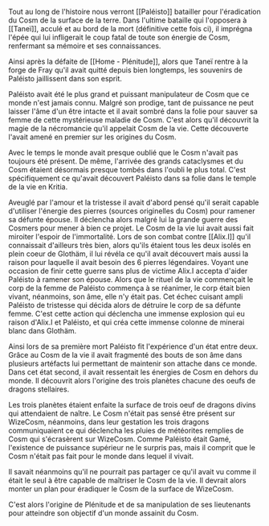 Tout au long de l'histoire nous verront [[Paléisto]] batailler pour l'éradication du Cosm de la surface de la terre. Dans l'ultime bataille qui l'opposera à [[Taneï]], acculé et au bord de la mort (définitive cette fois ci), il imprégna l'épée qui lui infligerait le coup fatal de toute son énergie de Cosm, renfermant sa mémoire et ses connaissances.

Ainsi après la défaite de [[Home - Plénitude]], alors que Taneï rentre à la forge de Fray qu'il avait quitté depuis bien longtemps, les souvenirs de Paléisto jaillissent dans son esprit.

Paléisto avait été le plus grand et puissant manipulateur de Cosm que ce monde n'est jamais connu. Malgré son prodige, tant de puissance ne peut laisser l'âme d'un être intacte et il avait sombré dans la folie pour sauver sa femme de cette mystérieuse maladie de Cosm. C'est alors qu'il découvrit la magie de la nécromancie qu'il appelait Cosm de la vie. Cette découverte l'avait amené en premier sur les origines du Cosm. 

Avec le temps le monde avait presque oublié que le Cosm n'avait pas toujours été présent. De même, l'arrivée des grands cataclysmes et du Cosm étaient désormais presque tombés dans l'oubli le plus total. C'est spécifiquement ce qu'avait découvert Paléisto dans sa folie dans le temple de la vie en Kritia.

Aveuglé par l'amour et la tristesse il avait d'abord pensé qu'il serait capable d'utiliser l'énergie des pierres (sources originelles du Cosm) pour ramener sa défunte épouse. Il déclencha alors malgré lui la grande guerre des Cosmers pour mener à bien ce projet. Le Cosm de la vie lui avait aussi fait miroiter l'espoir de l'immortalité. Lors de son combat contre [[Alix.I]] qu'il connaissait d'ailleurs très bien, alors qu'ils étaient tous les deux isolés en plein coeur de Glothäm, il lui révéla ce qu'il avait découvert mais aussi la raison pour laquelle il avait besoin des 6 pierres légendaires. Voyant une occasion de finir cette guerre sans plus de victime Alix.I accepta d'aider Paléisto à ramener son épouse. Alors que le rituel de la vie commençait le corp de la femme de Paléisto commença à se réanimer, le corp était bien vivant, néanmoins, son âme, elle n'y était pas. Cet échec cuisant ampli Paléisto de tristesse qui décida alors de détruire le corp de sa défunte femme. C'est cette action qui déclencha une immense explosion qui eu raison d'Alix.I et Paléisto, et qui créa cette immense colonne de minerai blanc dans Glothäm.

Ainsi lors de sa première mort Paléisto fit l'expérience d'un état entre deux. Grâce au Cosm de la vie il avait fragmenté des bouts de son âme dans plusieurs artéfacts lui permettant de maintenir son attache dans ce monde. Dans cet état second, il avait ressentait les énergies de Cosm en dehors du monde. Il découvrit alors l'origine des trois planètes chacune des oeufs de dragons stellaires. 

Les trois planètes étaient enfaite la surface de trois oeuf de dragons divins qui attendaient de naître. Le Cosm n'était pas sensé être présent sur WizeCosm, néanmoins, dans leur gestation les trois dragons communiquaient ce qui déclencha les pluies de météorites remplies de Cosm qui s'écrasèrent sur WizeCosm. Comme Paléisto était Gamé, l'existence de puissance supérieur ne le surpris pas, mais il comprit que le Cosm n'était pas fait pour le monde dans lequel il vivait.

Il savait néanmoins qu'il ne pourrait pas partager ce qu'il avait vu comme il était le seul à être capable de maîtriser le Cosm de la vie. Il devrait alors monter un plan pour éradiquer le Cosm de la surface de WizeCosm.

C'est alors l'origine de Plénitude et de sa manipulation de ses lieutenants pour atteindre son objectif d'un monde assainit du Cosm. 